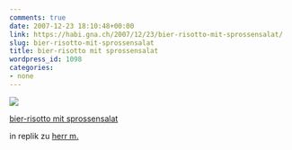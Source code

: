 ```yaml
---
comments: true
date: 2007-12-23 18:10:48+00:00
link: https://habi.gna.ch/2007/12/23/bier-risotto-mit-sprossensalat/
slug: bier-risotto-mit-sprossensalat
title: bier-risotto mit sprossensalat
wordpress_id: 1098
categories:
- none
---
```



 [![](https://static.flickr.com/2166/2130756245_f65521d9a7_m.jpg)](https://www.flickr.com/photos/habi/2130756245/)
   

 
  [bier-risotto mit sprossensalat](https://www.flickr.com/photos/habi/2130756245/)
    

 



in replik zu [herr m.](http://bloxxs.ch/?p=1275)  

  

